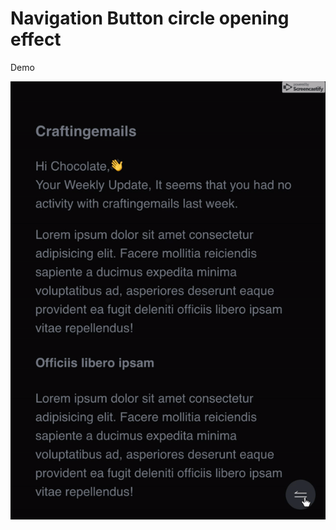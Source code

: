 # Navigation Button circle opening effect
Demo

![Alt Text](https://raw.githubusercontent.com/sherifsaleh/navCircleOpening/master/demo.gif)

